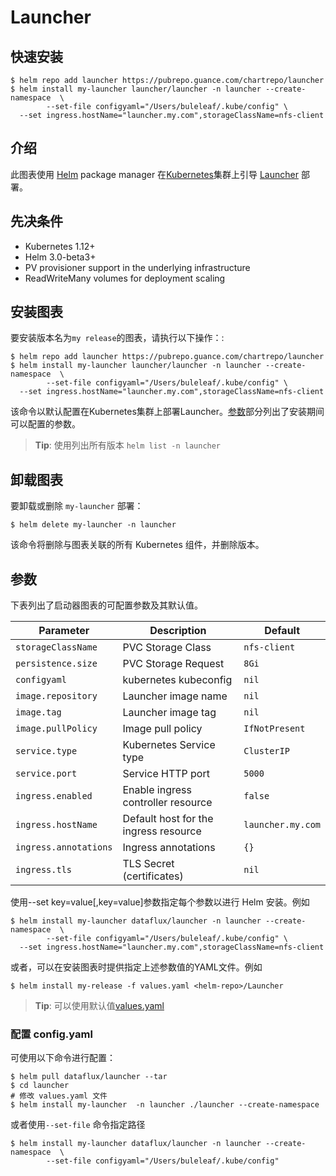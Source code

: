 # Launcher



## 快速安装

```shell
$ helm repo add launcher https://pubrepo.guance.com/chartrepo/launcher
$ helm install my-launcher launcher/launcher -n launcher --create-namespace  \
        --set-file configyaml="/Users/buleleaf/.kube/config" \
  --set ingress.hostName="launcher.my.com",storageClassName=nfs-client
```

## 介绍

此图表使用 [Helm](https://helm.sh) package manager 在[Kubernetes](http://kubernetes.io)集群上引导 [Launcher](https://guance.com/) 部署。


## 先决条件

- Kubernetes 1.12+
- Helm 3.0-beta3+
- PV provisioner support in the underlying infrastructure
- ReadWriteMany volumes for deployment scaling

## 安装图表

要安装版本名为`my release`的图表，请执行以下操作：:
```shell
$ helm repo add launcher https://pubrepo.guance.com/chartrepo/launcher
$ helm install my-launcher launcher/launcher -n launcher --create-namespace  \
        --set-file configyaml="/Users/buleleaf/.kube/config" \
  --set ingress.hostName="launcher.my.com",storageClassName=nfs-client
```

该命令以默认配置在Kubernetes集群上部署Launcher。[参数](#parameters)部分列出了安装期间可以配置的参数。

> **Tip**: 使用列出所有版本 `helm list -n launcher`

## 卸载图表

要卸载或删除 `my-launcher` 部署：

```console
$ helm delete my-launcher -n launcher
```

该命令将删除与图表关联的所有 Kubernetes 组件，并删除版本。

## 参数

下表列出了启动器图表的可配置参数及其默认值。

| Parameter             | Description                           | Default           |
| --------------------- | ------------------------------------- | ----------------- |
| `storageClassName `   | PVC Storage Class                     | `nfs-client`      |
| `persistence.size`    | PVC Storage Request                   | `8Gi`             |
| `configyaml`          | kubernetes kubeconfig                 | `nil`             |
| `image.repository`    | Launcher image name                   | `nil`             |
| `image.tag`           | Launcher image tag                    | `nil`             |
| `image.pullPolicy`    | Image pull policy                     | `IfNotPresent`    |
| `service.type`        | Kubernetes Service type               | `ClusterIP`       |
| `service.port`        | Service HTTP port                     | `5000`            |
| `ingress.enabled`     | Enable ingress controller resource    | `false`           |
| `ingress.hostName`    | Default host for the ingress resource | `launcher.my.com` |
| `ingress.annotations` | Ingress annotations                   | `{}`              |
| `ingress.tls`         | TLS Secret (certificates)             | `nil`             |



使用--set key=value[,key=value]参数指定每个参数以进行 Helm 安装。例如

```console
$ helm install my-launcher dataflux/launcher -n launcher --create-namespace  \
        --set-file configyaml="/Users/buleleaf/.kube/config" \
  --set ingress.hostName="launcher.my.com",storageClassName=nfs-client
```

或者，可以在安装图表时提供指定上述参数值的YAML文件。例如

```console
$ helm install my-release -f values.yaml <helm-repo>/Launcher
```

> **Tip**: 可以使用默认值[values.yaml](values.yaml)


### 配置 config.yaml 
可使用以下命令进行配置：
```shell
$ helm pull dataflux/launcher --tar
$ cd launcher
# 修改 values.yaml 文件
$ helm install my-launcher  -n launcher ./launcher --create-namespace
```

或者使用`--set-file` 命令指定路径

```shell
$ helm install my-launcher dataflux/launcher -n launcher --create-namespace  \
        --set-file configyaml="/Users/buleleaf/.kube/config" 
```

